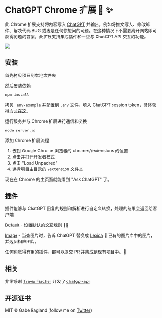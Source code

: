 # ChatGPT Chrome 扩展 🤖 ✨

此 Chrome 扩展支持将内容写入 [ChatGPT](https://chat.openai.com) 并输出。例如将推文写入、修改邮件、解决代码 BUG 或者是任何你想问的问题。在这种情况下不需要离开网站即可获得问题的答案。此扩展支持集成插件和一些与 ChatGPT API 交互的功能。

![](https://i.imgur.com/CPMOyG7.gif)

## 安装

首先拷贝项目到本地文件夹

然后安装依赖

```bash
npm install
```

拷贝 `.env-example` 并配置到 `.env` 文件，填入 ChatGPT session token，具体获得方式<a href="https://github.com/transitive-bullshit/chatgpt-api#session-tokens" target="_blank">在这</a>。

运行服务并与 Chrome 扩展进行通信和交换

```bash
node server.js
```

添加 Chrome 扩展流程

1. 去到 Google Chrome 浏览器的 chrome://extensions 的位置
2. 点击并打开开发者模式
3. 点击 "Load Unpacked"
4. 选择项目主目录的 `/extension` 文件夹

现在在 Chrome 的主页面就能看到 "Ask ChatGPT" 了。

## 插件

插件能够与 ChatGPT 回复的规则和解析进行自定义转换，处理的结果会返回给客户端

[Default](/plugins/Default.js) - 设置默认的交互规则 🧑‍🏫

[Image](/plugins/Image.js) - 当查图片时，告诉 ChatGPT 替换成 [Lexica](http://lexica.art) 📸 已有的图片库中的图片，并返回相应图片。

任何你觉得有用的插件，都可以提交 PR 并集成到现有项目中。🤝

## 相关

非常感谢 <a href="https://twitter.com/transitive_bs">Travis Fischer</a> 开发了 [chatgpt-api](https://github.com/transitive-bullshit/chatgpt-api)

## 开源证书

MIT © Gabe Ragland (follow me on <a href="https://twitter.com/gabe_ragland">Twitter</a>)
